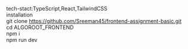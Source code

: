 tech-stact:TypeScript,React,TailwindCSS<br>
installation<br>
git clone https://github.com/Sreeman45/frontend-assignment-basic.git<br>
cd ALGOROOT_FRONTEND<br>
npm i <br>
npm run dev
